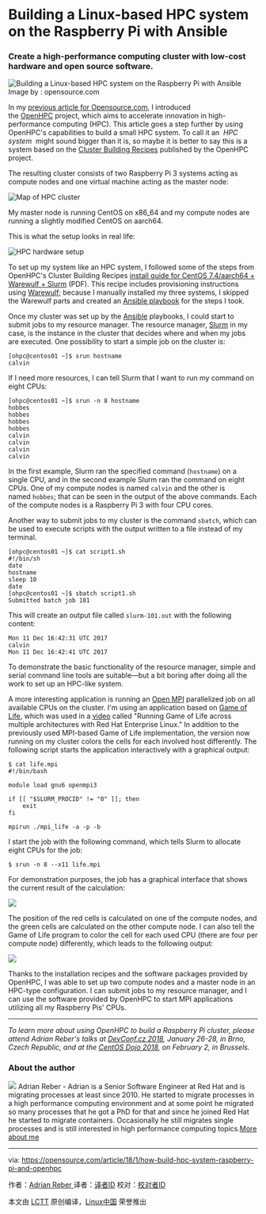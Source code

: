 Building a Linux-based HPC system on the Raspberry Pi with Ansible
============================================================

### Create a high-performance computing cluster with low-cost hardware and open source software.

![Building a Linux-based HPC system on the Raspberry Pi with Ansible](https://opensource.com/sites/default/files/styles/image-full-size/public/lead-images/code_computer_development_programming.png?itok=4OM29-82 "Building a Linux-based HPC system on the Raspberry Pi with Ansible")
Image by : opensource.com

In my [previous article for Opensource.com][14], I introduced the [OpenHPC][15] project, which aims to accelerate innovation in high-performance computing (HPC). This article goes a step further by using OpenHPC's capabilities to build a small HPC system. To call it an  _HPC system_  might sound bigger than it is, so maybe it is better to say this is a system based on the [Cluster Building Recipes][16] published by the OpenHPC project.

The resulting cluster consists of two Raspberry Pi 3 systems acting as compute nodes and one virtual machine acting as the master node:


![Map of HPC cluster](https://opensource.com/sites/default/files/u128651/hpc_with_pi-1.png "Map of HPC cluster")

My master node is running CentOS on x86_64 and my compute nodes are running a slightly modified CentOS on aarch64.

This is what the setup looks in real life:


![HPC hardware setup](https://opensource.com/sites/default/files/u128651/hpc_with_pi-2.jpg "HPC hardware setup")

To set up my system like an HPC system, I followed some of the steps from OpenHPC's Cluster Building Recipes [install guide for CentOS 7.4/aarch64 + Warewulf + Slurm][17] (PDF). This recipe includes provisioning instructions using [Warewulf][18]; because I manually installed my three systems, I skipped the Warewulf parts and created an [Ansible playbook][19] for the steps I took.


Once my cluster was set up by the [Ansible][26] playbooks, I could start to submit jobs to my resource manager. The resource manager, [Slurm][27] in my case, is the instance in the cluster that decides where and when my jobs are executed. One possibility to start a simple job on the cluster is:
```
[ohpc@centos01 ~]$ srun hostname
calvin
```

If I need more resources, I can tell Slurm that I want to run my command on eight CPUs:

```
[ohpc@centos01 ~]$ srun -n 8 hostname
hobbes
hobbes
hobbes
hobbes
calvin
calvin
calvin
calvin
```

In the first example, Slurm ran the specified command (`hostname`) on a single CPU, and in the second example Slurm ran the command on eight CPUs. One of my compute nodes is named `calvin` and the other is named `hobbes`; that can be seen in the output of the above commands. Each of the compute nodes is a Raspberry Pi 3 with four CPU cores.

Another way to submit jobs to my cluster is the command `sbatch`, which can be used to execute scripts with the output written to a file instead of my terminal.

```
[ohpc@centos01 ~]$ cat script1.sh
#!/bin/sh
date
hostname
sleep 10
date
[ohpc@centos01 ~]$ sbatch script1.sh
Submitted batch job 101
```

This will create an output file called `slurm-101.out` with the following content:

```
Mon 11 Dec 16:42:31 UTC 2017
calvin
Mon 11 Dec 16:42:41 UTC 2017
```

To demonstrate the basic functionality of the resource manager, simple and serial command line tools are suitable—but a bit boring after doing all the work to set up an HPC-like system.

A more interesting application is running an [Open MPI][20] parallelized job on all available CPUs on the cluster. I'm using an application based on [Game of Life][21], which was used in a [video][22] called "Running Game of Life across multiple architectures with Red Hat Enterprise Linux." In addition to the previously used MPI-based Game of Life implementation, the version now running on my cluster colors the cells for each involved host differently. The following script starts the application interactively with a graphical output:

```
$ cat life.mpi
#!/bin/bash

module load gnu6 openmpi3

if [[ "$SLURM_PROCID" != "0" ]]; then
    exit
fi

mpirun ./mpi_life -a -p -b
```

I start the job with the following command, which tells Slurm to allocate eight CPUs for the job:

```
$ srun -n 8 --x11 life.mpi
```

For demonstration purposes, the job has a graphical interface that shows the current result of the calculation:


![](https://opensource.com/sites/default/files/u128651/hpc_with_pi-3.png)

The position of the red cells is calculated on one of the compute nodes, and the green cells are calculated on the other compute node. I can also tell the Game of Life program to color the cell for each used CPU (there are four per compute node) differently, which leads to the following output:


![](https://opensource.com/sites/default/files/u128651/hpc_with_pi-4.png)

Thanks to the installation recipes and the software packages provided by OpenHPC, I was able to set up two compute nodes and a master node in an HPC-type configuration. I can submit jobs to my resource manager, and I can use the software provided by OpenHPC to start MPI applications utilizing all my Raspberry Pis' CPUs.

* * *

 _To learn more about using OpenHPC to build a Raspberry Pi cluster, please attend Adrian Reber's talks at [DevConf.cz 2018][10], January 26-28, in Brno, Czech Republic, and at the [CentOS Dojo 2018][11], on February 2, in Brussels._ 

### About the author

 [![](https://opensource.com/sites/default/files/styles/profile_pictures/public/pictures/gotchi-square.png?itok=PJKu7LHn)][23] Adrian Reber - Adrian is a Senior Software Engineer at Red Hat and is migrating processes at least since 2010\. He started to migrate processes in a high performance computing environment and at some point he migrated so many processes that he got a PhD for that and since he joined Red Hat he started to migrate containers. Occasionally he still migrates single processes and is still interested in high performance computing topics.[More about me][12]

--------------------------------------------------------------------------------

via: https://opensource.com/article/18/1/how-build-hpc-system-raspberry-pi-and-openhpc

作者：[Adrian Reber ][a]
译者：[译者ID](https://github.com/译者ID)
校对：[校对者ID](https://github.com/校对者ID)

本文由 [LCTT](https://github.com/LCTT/TranslateProject) 原创编译，[Linux中国](https://linux.cn/) 荣誉推出

[a]:https://opensource.com/users/adrianreber
[1]:https://opensource.com/resources/what-are-linux-containers?utm_campaign=containers&intcmp=70160000000h1s6AAA
[2]:https://opensource.com/resources/what-docker?utm_campaign=containers&intcmp=70160000000h1s6AAA
[3]:https://opensource.com/resources/what-is-kubernetes?utm_campaign=containers&intcmp=70160000000h1s6AAA
[4]:https://developers.redhat.com/blog/2016/01/13/a-practical-introduction-to-docker-container-terminology/?utm_campaign=containers&intcmp=70160000000h1s6AAA
[5]:https://opensource.com/file/384031
[6]:https://opensource.com/file/384016
[7]:https://opensource.com/file/384021
[8]:https://opensource.com/file/384026
[9]:https://opensource.com/article/18/1/how-build-hpc-system-raspberry-pi-and-openhpc?rate=l9n6B6qRcR20LJyXEoUoWEZ4mb2nDc9sFZ1YSPc60vE
[10]:https://devconfcz2018.sched.com/event/DJYi/openhpc-introduction
[11]:https://wiki.centos.org/Events/Dojo/Brussels2018
[12]:https://opensource.com/users/adrianreber
[13]:https://opensource.com/user/188446/feed
[14]:https://opensource.com/article/17/11/openhpc
[15]:https://openhpc.community/
[16]:https://openhpc.community/downloads/
[17]:https://github.com/openhpc/ohpc/releases/download/v1.3.3.GA/Install_guide-CentOS7-Warewulf-SLURM-1.3.3-aarch64.pdf
[18]:https://en.wikipedia.org/wiki/Warewulf
[19]:http://people.redhat.com/areber/openhpc/ansible/
[20]:https://www.open-mpi.org/
[21]:https://en.wikipedia.org/wiki/Conway%27s_Game_of_Life
[22]:https://www.youtube.com/watch?v=n8DvxMcOMXk
[23]:https://opensource.com/users/adrianreber
[24]:https://opensource.com/users/adrianreber
[25]:https://opensource.com/users/adrianreber
[26]:https://www.ansible.com/
[27]:https://slurm.schedmd.com/
[28]:https://opensource.com/tags/raspberry-pi
[29]:https://opensource.com/tags/programming
[30]:https://opensource.com/tags/linux
[31]:https://opensource.com/tags/ansible